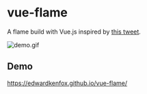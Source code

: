 # vue-flame

A flame build with Vue.js inspired by [this tweet](https://twitter.com/jagarikin/status/894452278463053824).

![demo.gif](https://user-images.githubusercontent.com/1957801/29250956-00e215e4-8087-11e7-8e0c-5bbde2762c6c.gif)

## Demo

https://edwardkenfox.github.io/vue-flame/
